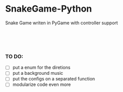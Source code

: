 # SnakeGame-Python
Snake Game writen in PyGame with controller support

<br>
<br>
<br>

### TO DO:
- [ ] put a enum for the diretions
- [ ] put a background music
- [ ] put the configs on a separated function
- [ ] modularize code even more